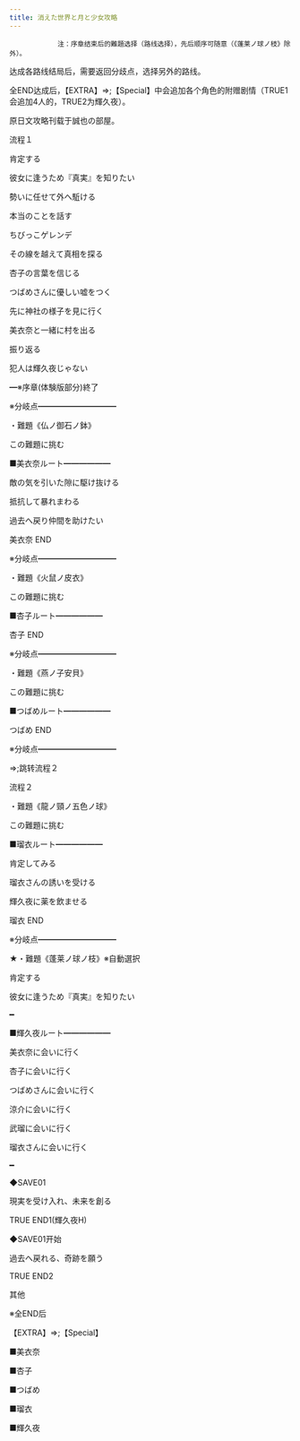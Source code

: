 ```yaml
---
title: 消えた世界と月と少女攻略
---
```


                注：序章结束后的難題选择（路线选择），先后顺序可随意（《蓬莱ノ球ノ枝》除外）。

达成各路线结局后，需要返回分歧点，选择另外的路线。

全END达成后，【EXTRA】⇒;【Special】中会追加各个角色的附赠剧情（TRUE1会追加4人的，TRUE2为輝久夜）。

原日文攻略刊载于誠也の部屋。



流程１



肯定する

彼女に逢うため『真実』を知りたい

勢いに任せて外へ駈ける

本当のことを話す

ちびっこゲレンデ

その線を越えて真相を探る

杏子の言葉を信じる

つばめさんに優しい嘘をつく

先に神社の様子を見に行く

美衣奈と一緒に村を出る

振り返る

犯人は輝久夜じゃない

━※序章(体験版部分)終了

※分岐点━━━━━━━━━━

・難題《仏ノ御石ノ鉢》

この難題に挑む

■美衣奈ルート━━━━━━

敵の気を引いた隙に駆け抜ける

抵抗して暴れまわる

過去へ戻り仲間を助けたい



美衣奈 END



※分岐点━━━━━━━━━━

・難題《火鼠ノ皮衣》

この難題に挑む

■杏子ルート━━━━━━



杏子 END



※分岐点━━━━━━━━━━

・難題《燕ノ子安貝》

この難題に挑む

■つばめルート━━━━━━



つばめ END



※分岐点━━━━━━━━━━

⇒;跳转流程２



流程２



・難題《龍ノ頸ノ五色ノ球》

この難題に挑む

■瑠衣ルート━━━━━━

肯定してみる

瑠衣さんの誘いを受ける

輝久夜に薬を飲ませる



瑠衣 END



※分岐点━━━━━━━━━━

★・難題《蓬莱ノ球ノ枝》※自動選択

肯定する

彼女に逢うため『真実』を知りたい

━

■輝久夜ルート━━━━━━

美衣奈に会いに行く

杏子に会いに行く

つばめさんに会いに行く

涼介に会いに行く

武瑠に会いに行く

瑠衣さんに会いに行く

━

◆SAVE01

現実を受け入れ、未来を創る



TRUE END1(輝久夜H)



◆SAVE01开始

過去へ戻れる、奇跡を願う



TRUE END2



其他



※全END后

【EXTRA】⇒;【Special】

■美衣奈

■杏子

■つばめ

■瑠衣

■輝久夜


              
